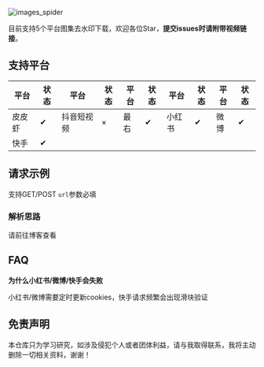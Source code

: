 ![images_spider](https://socialify.git.ci/5ime/images_spider/image?description=1&descriptionEditable=%E6%94%AF%E6%8C%815%E4%B8%AA%E7%9F%AD%E8%A7%86%E9%A2%91%E5%B9%B3%E5%8F%B0%E5%8E%BB%E6%B0%B4%E5%8D%B0%E4%B8%8B%E8%BD%BD&font=Inter&forks=1&language=1&owner=1&pattern=Circuit%20Board&stargazers=1&theme=Light)

目前支持5个平台图集去水印下载，欢迎各位Star，**提交issues时请附带视频链接**。

## 支持平台

| 平台 | 状态| 平台 | 状态| 平台 | 状态| 平台 | 状态| 平台 | 状态|
|  ----  | ----  | ----  | ---- |----|----|----|----|----|----|
| 皮皮虾 | ✔ | 抖音短视频 | × | 最右 | ✔| 小红书 | ✔ | 微博 | ✔ |
| 快手 | ✔ |   |   |   |  |   |   |   |   |


## 请求示例

支持GET/POST `url`参数必填

### 解析思路

请前往博客查看

## FAQ

**为什么小红书/微博/快手会失败**

小红书/微博需要定时更新cookies，快手请求频繁会出现滑块验证

## 免责声明

本仓库只为学习研究，如涉及侵犯个人或者团体利益，请与我取得联系，我将主动删除一切相关资料，谢谢！
